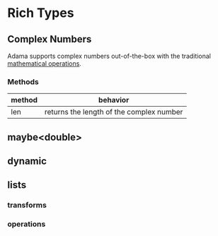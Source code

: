 # Rich Types

## Complex Numbers

Adama supports complex numbers out-of-the-box with the traditional [mathematical operations](./math.md).


### Methods

| method | behavior |
| --- | --- |
| len | returns the length of the complex number |


## maybe&lt;double&gt;

## dynamic

## lists

### transforms

### operations